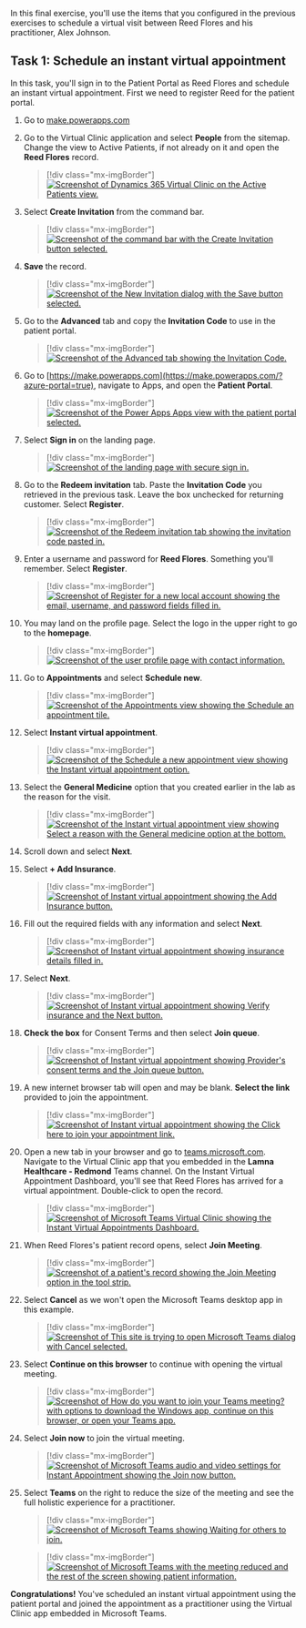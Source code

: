 In this final exercise, you'll use the items that you configured in the previous exercises to schedule a virtual visit between Reed Flores and his practitioner, Alex Johnson.

## Task 1: Schedule an instant virtual appointment

In this task, you'll sign in to the Patient Portal as Reed Flores and schedule an instant virtual appointment. First we need to register Reed for the patient portal.

1. Go to [make.powerapps.com](https://make.powerapps.com/)

1. Go to the Virtual Clinic application and select **People** from the sitemap. Change the view to Active Patients, if not already on it and open the **Reed Flores** record.

   > [!div class="mx-imgBorder"]
   > [![Screenshot of Dynamics 365 Virtual Clinic on the Active Patients view.](../media/active-patients.png)](../media/active-patients.png#lightbox)

1. Select **Create Invitation** from the command bar.

   > [!div class="mx-imgBorder"]
   > [![Screenshot of the command bar with the Create Invitation button selected.](../media/create-invitation.png)](../media/create-invitation.png#lightbox)

1. **Save** the record.

   > [!div class="mx-imgBorder"]
   > [![Screenshot of the New Invitation dialog with the Save button selected.](../media/invitation.png)](../media/invitation.png#lightbox)

1. Go to the **Advanced** tab and copy the **Invitation Code** to use in the patient portal.

   > [!div class="mx-imgBorder"]
   > [![Screenshot of the Advanced tab showing the Invitation Code.](../media/code.png)](../media/code.png#lightbox)

1. Go to [https://make.powerapps.com](https://make.powerapps.com/?azure-portal=true), navigate to Apps, and open the **Patient Portal**.

   > [!div class="mx-imgBorder"]
   > [![Screenshot of the Power Apps Apps view with the patient portal selected.](../media/portal.png)](../media/portal.png#lightbox)

1. Select **Sign in** on the landing page.

   > [!div class="mx-imgBorder"]
   > [![Screenshot of the landing page with secure sign in.](../media/sign-in.png)](../media/sign-in.png#lightbox)

1. Go to the **Redeem invitation** tab. Paste the **Invitation Code** you retrieved in the previous task. Leave the box unchecked for returning customer. Select **Register**.

   > [!div class="mx-imgBorder"]
   > [![Screenshot of the Redeem invitation tab showing the invitation code pasted in.](../media/invitation-code.png)](../media/invitation-code.png#lightbox)

1. Enter a username and password for **Reed Flores**. Something you'll remember. Select **Register**.

   > [!div class="mx-imgBorder"]
   > [![Screenshot of Register for a new local account showing the email, username, and password fields filled in.](../media/user-name.png)](../media/user-name.png#lightbox)

1. You may land on the profile page. Select the logo in the upper right to go to the **homepage**.

   > [!div class="mx-imgBorder"]
   > [![Screenshot of the user profile page with contact information.](../media/profile.png)](../media/profile.png#lightbox)

1. Go to **Appointments** and select **Schedule new**.

   > [!div class="mx-imgBorder"]
   > [![Screenshot of the Appointments view showing the Schedule an appointment tile.](../media/appointments.png)](../media/appointments.png#lightbox)

1. Select **Instant virtual appointment**.

   > [!div class="mx-imgBorder"]
   > [![Screenshot of the Schedule a new appointment view showing the Instant virtual appointment option.](../media/instant.png)](../media/instant.png#lightbox)

1. Select the **General Medicine** option that you created earlier in the lab as the reason for the visit.

   > [!div class="mx-imgBorder"]
   > [![Screenshot of the Instant virtual appointment view showing Select a reason with the General medicine option at the bottom.](../media/reason.png)](../media/reason.png#lightbox)

1. Scroll down and select **Next**.

1. Select **+ Add Insurance**.

   > [!div class="mx-imgBorder"]
   > [![Screenshot of Instant virtual appointment showing the Add Insurance button.](../media/insurance.png)](../media/insurance.png#lightbox)

1. Fill out the required fields with any information and select **Next**.

   > [!div class="mx-imgBorder"]
   > [![Screenshot of Instant virtual appointment showing insurance details filled in.](../media/insurance-details.png)](../media/insurance-details.png#lightbox)

1. Select **Next**.

   > [!div class="mx-imgBorder"]
   > [![Screenshot of Instant virtual appointment showing Verify insurance and the Next button.](../media/verify.png)](../media/verify.png#lightbox)

1. **Check the box** for Consent Terms and then select **Join queue**.

   > [!div class="mx-imgBorder"]
   > [![Screenshot of Instant virtual appointment showing Provider's consent terms and the Join queue button.](../media/consent-terms.png)](../media/consent-terms.png#lightbox)

1. A new internet browser tab will open and may be blank. **Select the link** provided to join the appointment.

   > [!div class="mx-imgBorder"]
   > [![Screenshot of Instant virtual appointment showing the Click here to join your appointment link.](../media/join.png)](../media/join.png#lightbox)

1. Open a new tab in your browser and go to [teams.microsoft.com](https://teams.microsoft.com/?azure-portal=true). Navigate to the Virtual Clinic app that you embedded in the **Lamna Healthcare - Redmond** Teams channel. On the Instant Virtual Appointment Dashboard, you'll see that Reed Flores has arrived for a virtual appointment. Double-click to open the record.

   > [!div class="mx-imgBorder"]
   > [![Screenshot of Microsoft Teams Virtual Clinic showing the Instant Virtual Appointments Dashboard.](../media/instant-dashboard.png)](../media/instant-dashboard.png#lightbox)

1. When Reed Flores's patient record opens, select **Join Meeting**.

   > [!div class="mx-imgBorder"]
   > [![Screenshot of a patient's record showing the Join Meeting option in the tool strip.](../media/join-meeting.png)](../media/join-meeting.png#lightbox)

1. Select **Cancel** as we won't open the Microsoft Teams desktop app in this example.

   > [!div class="mx-imgBorder"]
   > [![Screenshot of This site is trying to open Microsoft Teams dialog with Cancel selected.](../media/cancel.png)](../media/cancel.png#lightbox)

1. Select **Continue on this browser** to continue with opening the virtual meeting.

   > [!div class="mx-imgBorder"]
   > [![Screenshot of How do you want to join your Teams meeting? with options to download the Windows app, continue on this browser, or open your Teams app.](../media/continue-browser.png)](../media/continue-browser.png#lightbox)

1. Select **Join now** to join the virtual meeting.

   > [!div class="mx-imgBorder"]
   > [![Screenshot of Microsoft Teams audio and video settings for Instant Appointment showing the Join now button.](../media/join-now.png)](../media/join-now.png#lightbox)

1. Select **Teams** on the right to reduce the size of the meeting and see the full holistic experience for a practitioner.

   > [!div class="mx-imgBorder"]
   > [![Screenshot of Microsoft Teams showing Waiting for others to join.](../media/teams.png)](../media/teams.png#lightbox)

   > [!div class="mx-imgBorder"]
   > [![Screenshot of Microsoft Teams with the meeting reduced and the rest of the screen showing patient information.](../media/patient.png)](../media/patient.png#lightbox)

**Congratulations!** You've scheduled an instant virtual appointment using the patient portal and joined the appointment as a practitioner using the Virtual Clinic app embedded in Microsoft Teams.
